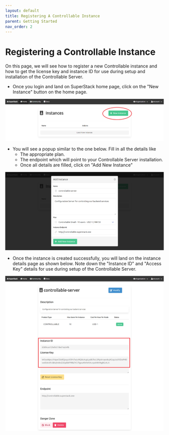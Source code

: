 ```yaml
---
layout: default
title: Registering A Controllable Instance
parent: Getting Started
nav_order: 2
---
```


# Registering a Controllable Instance

On this page, we will see how to register a new Controllable instance and how to get the license key and instance ID for use during setup and installation of the Controllable Server.

- Once you login and land on SuperStack home page, click on the "New Instance" button on the home page.

![Add Instance Button](/assets/images/superstack-add-instance-button.png)

- You will see a popup similar to the one below. Fill in all the details like
  - The appropriate plan.
  - The endpoint which will point to your Controllable Server installation.
  - Once all details are filled, click on "Add New Instance"

![New Instance PopUp](/assets/images/superstack-add-instance-popup.png)

- Once the instance is created successfully, you will land on the instance details page as shown below. Note down the "Instance ID" and "Access Key" details for use during setup of the Controllable Server.

![Instance Details](/assets/images/superstack-instance-details.png)
